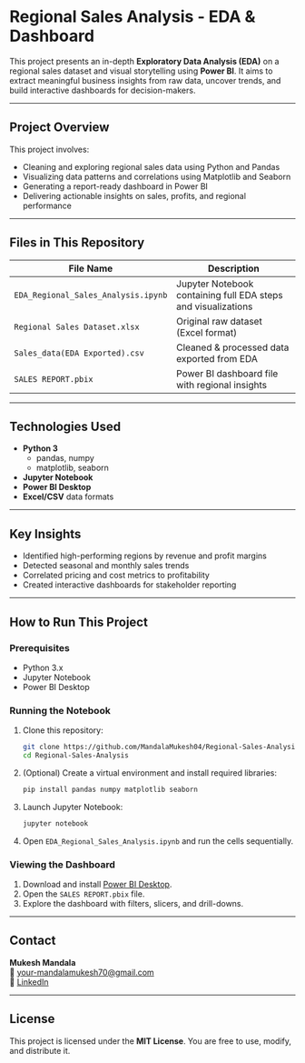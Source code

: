 #  Regional Sales Analysis - EDA & Dashboard

This project presents an in-depth **Exploratory Data Analysis (EDA)** on a regional sales dataset and visual storytelling using **Power BI**. It aims to extract meaningful business insights from raw data, uncover trends, and build interactive dashboards for decision-makers.

---

##  Project Overview

This project involves:

- Cleaning and exploring regional sales data using Python and Pandas  
- Visualizing data patterns and correlations using Matplotlib and Seaborn  
- Generating a report-ready dashboard in Power BI  
- Delivering actionable insights on sales, profits, and regional performance  

---

##  Files in This Repository

| File Name                          | Description                                                  |
|-----------------------------------|--------------------------------------------------------------|
| `EDA_Regional_Sales_Analysis.ipynb` | Jupyter Notebook containing full EDA steps and visualizations |
| `Regional Sales Dataset.xlsx`     | Original raw dataset (Excel format)                          |
| `Sales_data(EDA Exported).csv`    | Cleaned & processed data exported from EDA                   |
| `SALES REPORT.pbix`               | Power BI dashboard file with regional insights               |

---

##  Technologies Used

- **Python 3**
  - pandas, numpy
  - matplotlib, seaborn
- **Jupyter Notebook**
- **Power BI Desktop**
- **Excel/CSV** data formats

---

##  Key Insights

- Identified high-performing regions by revenue and profit margins  
- Detected seasonal and monthly sales trends  
- Correlated pricing and cost metrics to profitability  
- Created interactive dashboards for stakeholder reporting  

---

##  How to Run This Project

###  Prerequisites

- Python 3.x  
- Jupyter Notebook  
- Power BI Desktop  

###  Running the Notebook

1. Clone this repository:
   ```bash
   git clone https://github.com/MandalaMukesh04/Regional-Sales-Analysis.git
   cd Regional-Sales-Analysis
   ```

2. (Optional) Create a virtual environment and install required libraries:
   ```bash
   pip install pandas numpy matplotlib seaborn
   ```

3. Launch Jupyter Notebook:
   ```bash
   jupyter notebook
   ```

4. Open `EDA_Regional_Sales_Analysis.ipynb` and run the cells sequentially.

###  Viewing the Dashboard

1. Download and install [Power BI Desktop](https://powerbi.microsoft.com/desktop/).  
2. Open the `SALES REPORT.pbix` file.  
3. Explore the dashboard with filters, slicers, and drill-downs.

---

##  Contact

**Mukesh Mandala**  
📧 your-mandalamukesh70@gmail.com  
🔗 [LinkedIn](https://www.linkedin.com/in/mandala-mukesh/)

---

##  License

This project is licensed under the **MIT License**. You are free to use, modify, and distribute it.

